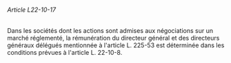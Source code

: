 ###### Article L22-10-17

Dans les sociétés dont les actions sont admises aux négociations sur un marché réglementé, la rémunération du directeur général et des directeurs généraux délégués mentionnée à l'article L. 225-53 est déterminée dans les conditions prévues à l'article L. 22-10-8.

